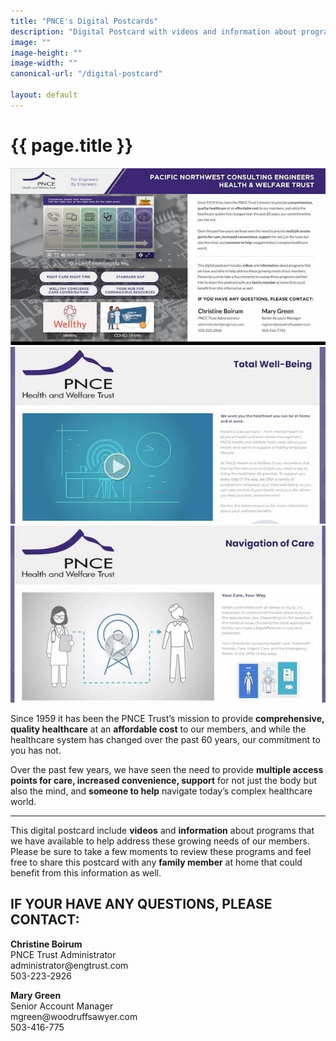 ```yaml
---
title: "PNCE's Digital Postcards"
description: "Digital Postcard with videos and information about programs that we have available."
image: ""
image-height: ""
image-width: ""
canonical-url: "/digital-postcard"

layout: default
---
```


<div class="banner">
    <div class="color-overlay"></div>
  </div>

  <div class="container main-body">
    <div class="row">
      <div class="col-12">
        <h1>{{ page.title }}</h1>
      </div>
    </div>
    <div class="row">
      <div class="col-4">
        <a href="https://flimp.me/PNCE-Trust-2020">
          <img class="thumb-image" src="/assets/images/DigitalPostcard.jpg" alt="The PNCE Trust’s digital postcard" />
        </a>
      </div>
      <div class="col-4">
        <a href="https://flimp.live/lkw2fnbnt">
          <img class="thumb-image" src="/assets/images/DigitalPostcard-TotalWellBeing.jpg" alt="The PNCE Trust’s digital postcard Total Well Being" />
        </a>
      </div>
      <div class="col-4">
        <a href="https://flimp.live/ffdi4nx2s">
          <img class="thumb-image" src="/assets/images/DigitalPostcard-NavigationOfCare.jpg" alt="The PNCE Trust’s digital postcard for Navigation of Care" />
        </a>
      </div>
    </div>
    <div class="row">
      <div class="col-12">
        <p>Since 1959 it has been the PNCE Trust’s mission to provide
          <strong>comprehensive, quality healthcare</strong> at an <strong>affordable cost</strong> to our
          members, and while the healthcare system has changed over the past 60 years, our commitment to you has
          not.</p>
        <p>Over the past few years, we have seen the need to provide
          <strong>multiple access points for care, increased convenience, support</strong> for not just the body
          but also the mind, and <strong>someone to help</strong> navigate today’s complex healthcare world.</p>
      </div>
    </div>
    <hr />
    <div class="row">
      <div class="col-12">
        <p>This digital postcard include <strong>videos</strong> and
          <strong>information</strong> about programs that we have available to help address these growing needs
          of our members. Please be sure to take a few moments to review these programs and feel free to share
          this postcard with any <strong>family member</strong> at home that could benefit from this information
          as well.</p>
        <h2>IF YOUR HAVE ANY QUESTIONS, PLEASE CONTACT:</h2>
      </div>
      <div class="row">
        <div class="col-6 center">
          <p><strong>Christine Boirum<br></strong>PNCE Trust
            Administrator<br>administrator@engtrust.com<br>503-223-2926</p>
        </div>
        <div class="col-6 center">
          <p><strong>Mary Green</strong><br>Senior Account
            Manager<br>mgreen@woodruffsawyer.com<br>503-416-775</p>
        </div>
      </div>
    </div>
  </div>